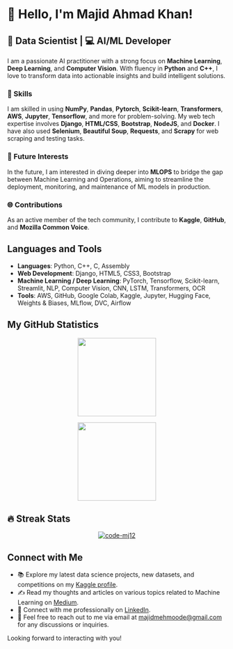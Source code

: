 # 👋 Hello, I'm Majid Ahmad Khan!

## 🧠 Data Scientist | 💻 AI/ML Developer 

I am a passionate AI practitioner with a strong focus on **Machine Learning**, **Deep Learning**, and **Computer Vision**. With fluency in **Python** and **C++**, I love to transform data into actionable insights and build intelligent solutions. 

### 🚀 Skills 

I am skilled in using **NumPy**, **Pandas**, **Pytorch**, **Scikit-learn**, **Transformers**, **AWS**, **Jupyter**, **Tensorflow**, and more for problem-solving. My web tech expertise involves **Django**, **HTML/CSS**, **Bootstrap**, **NodeJS**, and **Docker**. I have also used **Selenium**, **Beautiful Soup**, **Requests**, and **Scrapy** for web scraping and testing tasks.

### 🔭 Future Interests 

In the future, I am interested in diving deeper into **MLOPS** to bridge the gap between Machine Learning and Operations, aiming to streamline the deployment, monitoring, and maintenance of ML models in production.

### 🌐 Contributions 

As an active member of the tech community, I contribute to **Kaggle**, **GitHub**, and **Mozilla Common Voice**. 

## Languages and Tools

- **Languages**: Python, C++, C, Assembly
- **Web Development**: Django, HTML5, CSS3, Bootstrap
- **Machine Learning / Deep Learning**: PyTorch, Tensorflow, Scikit-learn, Streamlit, NLP, Computer Vision, CNN, LSTM, Transformers, OCR
- **Tools**: AWS, GitHub, Google Colab, Kaggle, Jupyter, Hugging Face, Weights & Biases, MLflow, DVC, Airflow


## My GitHub Statistics
<p align="center">
    <a href="https://github.com/code-mj12">
        <img height="180em" src="https://github-readme-stats.vercel.app/api?username=code-mj12&show_icons=true&theme=radical&include_all_commits=true"/>
    </a>
</p>
<p align="center">
    <a href="https://github.com/code-mj12">
        <img height="180em" src="https://github-readme-stats.vercel.app/api/top-langs/?username=code-mj12&layout=compact&theme=radical"/>
    </a>
</p>

## 🔥 Streak Stats
<p align="center">
    <a href="https://github.com/code-mj12">
        <img src="https://github-readme-streak-stats.herokuapp.com/?user=code-mj12&theme=radical" alt="code-mj12" />
    </a>
</p>

## Connect with Me
- 📚 Explore my latest data science projects, new datasets, and competitions on my [Kaggle profile](https://www.kaggle.com/i191796majid).
- ✍️ Read my thoughts and articles on various topics related to Machine Learning on [Medium](https://medium.com/@majidahmadkhan).
- 👔 Connect with me professionally on [LinkedIn](http://linkedin.com/in/majidahmadkhan).
- 📧 Feel free to reach out to me via email at majidmehmoode@gmail.com for any discussions or inquiries.

Looking forward to interacting with you!
